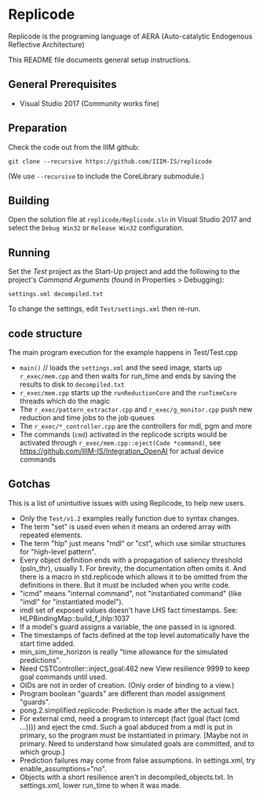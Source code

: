 # Replicode

Replicode is the programing language of AERA (Auto-catalytic Endogenous Reflective Architecture)

This README file documents general setup instructions.

## General Prerequisites

- Visual Studio 2017 (Community works fine)

## Preparation

Check the code out from the IIIM github:

`git clone --recursive https://github.com/IIIM-IS/replicode`

(We use `--recursive` to include the CoreLibrary submodule.)

## Building

Open the solution file at `replicode/Replicode.sln` in Visual Studio 2017 and select the `Debug Win32` or `Release Win32` configuration.

## Running

Set the *Test* project as the Start-Up project and add the following to the project's *Command Arguments* (found in Properties > Debugging):

`settings.xml decompiled.txt`

To change the settings, edit `Test/settings.xml` then re-run.

## code structure
The main program execution for the example happens in Test/Test.cpp
- `main()` // loads the `settings.xml` and the seed image, starts up `r_exec/mem.cpp` and then waits for run_time and ends by saving the results to disk to `decompiled.txt`
- `r_exec/mem.cpp` starts up the `runReductionCore` and the `runTimeCore` threads which do the magic
- The `r_exec/pattern_extractor.cpp` and `r_exec/g_monitor.cpp` push new reduction and time jobs to the job queues
- The `r_exec/*_controller.cpp` are the controllers for mdl, pgm and more
- The commands (`cmd`) activated in the replicode scripts would be activated through `r_exec/mem.cpp::eject(Code *command)`, see https://github.com/IIIM-IS/Integration_OpenAI for actual device commands

## Gotchas

This is a list of unintuitive issues with using Replicode, to help new users.

* Only the `Test/v1.2` examples really function due to syntax changes.
* The term "set" is used even when it means an ordered array with repeated elements.
* The term "hlp" just means "mdl" or "cst", which use similar structures for "high-level pattern".
* Every object definition ends with a propagation of saliency threshold (psln_thr), usually 1.
  For brevity, the documentation often omits it. And there is a macro in std.replicode which allows it to be
  omitted from the definitions in there. But it must be included when you write code.
* "icmd" means "internal command", not "instantiated command" (like "imdl" for "instantiated model").
* imdl set of exposed values doesn't have LHS fact timestamps. See: HLPBindingMap::build_f_ihlp:1037
* If a model's guard assigns a variable, the one passed in is ignored.
* The timestamps of facts defined at the top level automatically have the start time added.
* min_sim_time_horizon is really "time allowance for the simulated predictions".
* Need CSTController::inject_goal:462 new View resilience 9999 to keep goal commands until used.
* OIDs are not in order of creation. (Only order of binding to a view.)
* Program boolean "guards" are different than model assignment "guards".
* pong.2.simplified.replicode: Prediction is made after the actual fact.
* For external cmd, need a program to intercept (fact (goal (fact (cmd ...)))) and eject the cmd.
  Such a goal abduced from a mdl is put in primary, so the program must be instantiated in primary.
  [Maybe not in primary. Need to understand how simulated goals are committed, and to which group.]
* Prediction failures may come from false assumptions. In settings.xml, try enable_assumptions="no".
* Objects with a short resilience aren't in decompiled_objects.txt. In settings.xml, lower run_time to when it was made.
